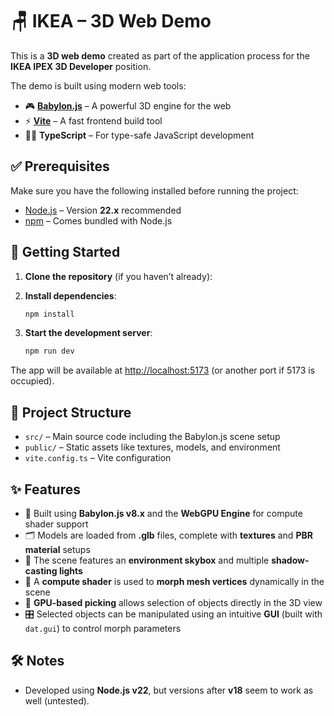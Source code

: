 # 🪑 IKEA – 3D Web Demo

This is a **3D web demo** created as part of the application process for the **IKEA IPEX 3D Developer** position.

The demo is built using modern web tools:

- 🎮 **[Babylon.js](https://www.babylonjs.com/)** – A powerful 3D engine for the web  
- ⚡ **[Vite](https://vitejs.dev/)** – A fast frontend build tool  
- 🧑‍💻 **TypeScript** – For type-safe JavaScript development

## ✅ Prerequisites

Make sure you have the following installed before running the project:

- [Node.js](https://nodejs.org/) – Version **22.x** recommended  
- [npm](https://www.npmjs.com/) – Comes bundled with Node.js

## 🚀 Getting Started

1. **Clone the repository** (if you haven’t already):

2. **Install dependencies**:
   ```bash
   npm install
   ```

3. **Start the development server**:
   ```bash
   npm run dev
   ```

The app will be available at [http://localhost:5173](http://localhost:5173) (or another port if 5173 is occupied).

## 📁 Project Structure

- `src/` – Main source code including the Babylon.js scene setup  
- `public/` – Static assets like textures, models, and environment  
- `vite.config.ts` – Vite configuration  

## ✨ Features

- 🔧 Built using **Babylon.js v8.x** and the **WebGPU Engine** for compute shader support
- 🗂️ Models are loaded from **.glb** files, complete with **textures** and **PBR material** setups  
- 🌅 The scene features an **environment skybox** and multiple **shadow-casting lights**  
- 🧬 A **compute shader** is used to **morph mesh vertices** dynamically in the scene  
- 🎯 **GPU-based picking** allows selection of objects directly in the 3D view  
- 🎛️ Selected objects can be manipulated using an intuitive **GUI** (built with `dat.gui`) to control morph parameters

## 🛠️ Notes

- Developed using **Node.js v22**, but versions after **v18** seem to work as well (untested).
